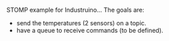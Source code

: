 STOMP example for Industruino...
The goals are:
-  send the temperatures (2 sensors) on a topic.
-  have a queue to receive commands (to be defined).
